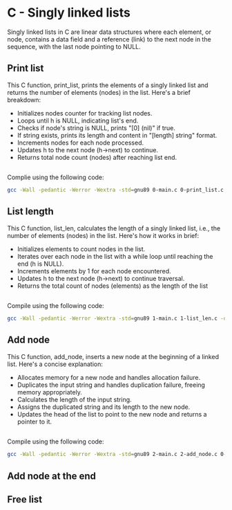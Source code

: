 # C - Singly linked lists
Singly linked lists in C are linear data structures where each element, or node, contains a data field and a reference (link) to the next node in the sequence, with the last node pointing to NULL.

## Print list
This C function, print\_list, prints the elements of a singly linked list and returns the number of elements (nodes) in the list. Here's a brief breakdown:

- Initializes nodes counter for tracking list nodes.
- Loops until h is NULL, indicating list's end.
- Checks if node's string is NULL, prints "[0] (nil)" if true.
- If string exists, prints its length and content in "[length] string" format.
- Increments nodes for each node processed.
- Updates h to the next node (h-\>next) to continue.
- Returns total node count (nodes) after reaching list end.
##
Complie using the following code:
```sh
gcc -Wall -pedantic -Werror -Wextra -std=gnu89 0-main.c 0-print_list.c -o a
```
## List length
This C function, list\_len, calculates the length of a singly linked list, i.e., the number of elements (nodes) in the list. Here's how it works in brief:

- Initializes elements to count nodes in the list.
- Iterates over each node in the list with a while loop until reaching the end (h is NULL).
- Increments elements by 1 for each node encountered.
- Updates h to the next node (h-\>next) to continue traversal.
- Returns the total count of nodes (elements) as the length of the list
##
Compile using the following code:
```sh
gcc -Wall -pedantic -Werror -Wextra -std=gnu89 1-main.c 1-list_len.c -o b
```
## Add node

This C function, add\_node, inserts a new node at the beginning of a linked list. Here's a concise explanation:
- Allocates memory for a new node and handles allocation failure.
- Duplicates the input string and handles duplication failure, freeing memory appropriately.
- Calculates the length of the input string.
- Assigns the duplicated string and its length to the new node.
- Updates the head of the list to point to the new node and returns a pointer to it.
##
Compile using the following code:
```sh
gcc -Wall -pedantic -Werror -Wextra -std=gnu89 2-main.c 2-add_node.c 0-print_list.c -o c
```
## Add node at the end

## Free list
